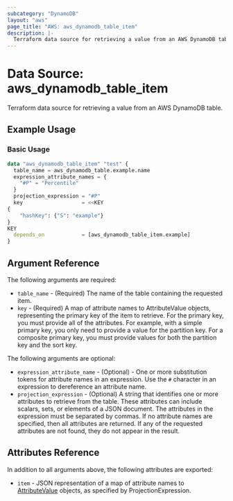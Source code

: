 ```yaml
---
subcategory: "DynamoDB"
layout: "aws"
page_title: "AWS: aws_dynamodb_table_item"
description: |-
  Terraform data source for retrieving a value from an AWS DynamoDB table.
---
```


# Data Source: aws_dynamodb_table_item

Terraform data source for retrieving a value from an AWS DynamoDB table.

## Example Usage

### Basic Usage

```terraform
data "aws_dynamodb_table_item" "test" {
  table_name = aws_dynamodb_table.example.name
  expression_attribute_names = {
    "#P" = "Percentile"
  }
  projection_expression = "#P"
  key                   = <<KEY
{
	"hashKey": {"S": "example"}
}
KEY
  depends_on            = [aws_dynamodb_table_item.example]
}
```

## Argument Reference

The following arguments are required:

* `table_name` - (Required) The name of the table containing the requested item.
* `key` - (Required) A map of attribute names to AttributeValue objects, representing the primary key of the item to retrieve.
  For the primary key, you must provide all of the attributes. For example, with a simple primary key, you only need to provide a value for the partition key. For a composite primary key, you must provide values for both the partition key and the sort key.

The following arguments are optional:

* `expression_attribute_name` - (Optional) - One or more substitution tokens for attribute names in an expression. Use the `#` character in an expression to dereference an attribute name.
* `projection_expression` - (Optional) A string that identifies one or more attributes to retrieve from the table. These attributes can include scalars, sets, or elements of a JSON document. The attributes in the expression must be separated by commas.
If no attribute names are specified, then all attributes are returned. If any of the requested attributes are not found, they do not appear in the result.

## Attributes Reference

In addition to all arguments above, the following attributes are exported:

* `item` - JSON representation of a map of attribute names to [AttributeValue](https://docs.aws.amazon.com/amazondynamodb/latest/APIReference/API_AttributeValue.html) objects, as specified by ProjectionExpression.

<!-- cache-key: cdktf-0.17.0-pre.15 input-fcfa6c853ad3004c1cc5dc4f2829134687b46bffa5065769f84b24cc8949656b -->